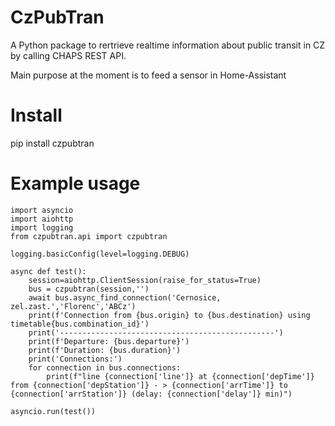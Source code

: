 # CzPubTran
A Python package to rertrieve realtime information about public transit in CZ by calling CHAPS REST API.

Main purpose at the moment is to feed a sensor in Home-Assistant

# Install

pip install czpubtran

# Example usage

```
import asyncio
import aiohttp
import logging
from czpubtran.api import czpubtran

logging.basicConfig(level=logging.DEBUG)

async def test():
    session=aiohttp.ClientSession(raise_for_status=True)
    bus = czpubtran(session,'')
    await bus.async_find_connection('Cernosice, zel.zast.','Florenc','ABCz')
    print(f'Connection from {bus.origin} to {bus.destination} using timetable{bus.combination_id}')
    print('------------------------------------------------')
    print(f'Departure: {bus.departure}')
    print(f'Duration: {bus.duration}')
    print('Connections:')
    for connection in bus.connections:
        print(f"line {connection['line']} at {connection['depTime']} from {connection['depStation']} - > {connection['arrTime']} to {connection['arrStation']} (delay: {connection['delay']} min)")

asyncio.run(test())
```